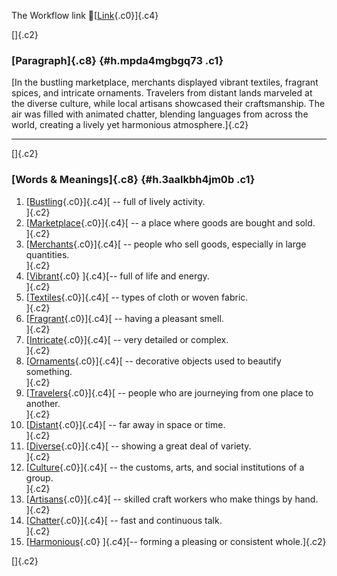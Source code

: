 The Workflow link
👏[[Link](https://www.google.com/url?q=http://www.google.com&sa=D&source=editors&ust=1756046604553549&usg=AOvVaw2Kg9qxCphcbtnE-4queTBC){.c0}]{.c4}

[]{.c2}

### [Paragraph]{.c8} {#h.mpda4mgbgq73 .c1}

[In the bustling marketplace, merchants displayed vibrant textiles,
fragrant spices, and intricate ornaments. Travelers from distant lands
marveled at the diverse culture, while local artisans showcased their
craftsmanship. The air was filled with animated chatter, blending
languages from across the world, creating a lively yet harmonious
atmosphere.]{.c2}

------------------------------------------------------------------------

[]{.c2}

### [Words & Meanings]{.c8} {#h.3aalkbh4jm0b .c1}

1.  [[Bustling](https://www.google.com/url?q=http://www.google.com&sa=D&source=editors&ust=1756046604555517&usg=AOvVaw3yQK-zTmtk0W5b0_NEVDTa){.c0}]{.c4}[ --
    full of lively activity.\
    ]{.c2}
2.  [[Marketplace](https://www.google.com/url?q=http://www.google.com&sa=D&source=editors&ust=1756046604556262&usg=AOvVaw3MEylNdTwexGKyY37kz2le){.c0}]{.c4}[ --
    a place where goods are bought and sold.\
    ]{.c2}
3.  [[Merchants](https://www.google.com/url?q=http://www.google.com&sa=D&source=editors&ust=1756046604556763&usg=AOvVaw1mRpdr4DdbahRJ3Xra4swt){.c0}]{.c4}[ --
    people who sell goods, especially in large quantities.\
    ]{.c2}
4.  [[Vibrant](https://www.google.com/url?q=http://www.google.com&sa=D&source=editors&ust=1756046604557279&usg=AOvVaw1CDOxR28osTb9kqxycnDyP){.c0}
    ]{.c4}[-- full of life and energy.\
    ]{.c2}
5.  [[Textiles](https://www.google.com/url?q=http://www.google.com&sa=D&source=editors&ust=1756046604557785&usg=AOvVaw04UVczRp_xo2_Q_gPmCw6G){.c0}]{.c4}[ --
    types of cloth or woven fabric.\
    ]{.c2}
6.  [[Fragrant](https://www.google.com/url?q=http://www.google.com&sa=D&source=editors&ust=1756046604558326&usg=AOvVaw0eVnohNFUajIeihkSpzkM0){.c0}]{.c4}[ --
    having a pleasant smell.\
    ]{.c2}
7.  [[Intricate](https://www.google.com/url?q=http://www.google.com&sa=D&source=editors&ust=1756046604558805&usg=AOvVaw0KPTHLmwrO6N3jDQ1S1iRb){.c0}]{.c4}[ --
    very detailed or complex.\
    ]{.c2}
8.  [[Ornaments](https://www.google.com/url?q=http://www.google.com&sa=D&source=editors&ust=1756046604559315&usg=AOvVaw0kB4k9LUsi-fyj8nz0lNp9){.c0}]{.c4}[ --
    decorative objects used to beautify something.\
    ]{.c2}
9.  [[Travelers](https://www.google.com/url?q=http://www.google.com&sa=D&source=editors&ust=1756046604559932&usg=AOvVaw0DJTlLToJ7Kwx-oWwt8SEG){.c0}]{.c4}[ --
    people who are journeying from one place to another.\
    ]{.c2}
10. [[Distant](https://www.google.com/url?q=http://www.google.com&sa=D&source=editors&ust=1756046604560569&usg=AOvVaw2_3exHmBveZEMp2Ew4gvJe){.c0}]{.c4}[ --
    far away in space or time.\
    ]{.c2}
11. [[Diverse](https://www.google.com/url?q=http://www.google.com&sa=D&source=editors&ust=1756046604561053&usg=AOvVaw2BFNuaIk-s4NCe6Xwrndti){.c0}]{.c4}[ --
    showing a great deal of variety.\
    ]{.c2}
12. [[Culture](https://www.google.com/url?q=http://www.google.com&sa=D&source=editors&ust=1756046604561586&usg=AOvVaw0lmEXxhDvl5s-DeNED5hSW){.c0}]{.c4}[ --
    the customs, arts, and social institutions of a group.\
    ]{.c2}
13. [[Artisans](https://www.google.com/url?q=http://www.google.com&sa=D&source=editors&ust=1756046604562175&usg=AOvVaw1lqLQ3pLky21PXpVGq4g1I){.c0}]{.c4}[ --
    skilled craft workers who make things by hand.\
    ]{.c2}
14. [[Chatter](https://www.google.com/url?q=http://www.google.com&sa=D&source=editors&ust=1756046604562682&usg=AOvVaw0YV1jZLN-BmvFVUixE0Zy5){.c0}]{.c4}[ --
    fast and continuous talk.\
    ]{.c2}
15. [[Harmonious](https://www.google.com/url?q=http://www.google.com&sa=D&source=editors&ust=1756046604563203&usg=AOvVaw22Bdsp9MRwoTVOvLi9dmib){.c0}
    ]{.c4}[-- forming a pleasing or consistent whole.]{.c2}

[]{.c2}
